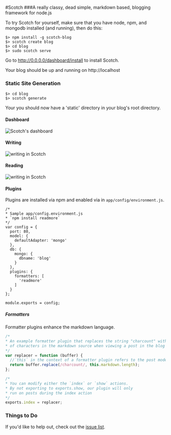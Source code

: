 #Scotch
###A really classy, dead simple, markdown based, blogging framework for node.js

To try Scotch for yourself, make sure that you have node, npm, and mongodb installed (and running), then do this:

    $> npm install -g scotch-blog
    $> scotch create blog
    $> cd blog
    $> sudo scotch serve

Go to http://0.0.0.0/dashboard/install to install Scotch.

Your blog should be up and running on http://localhost

### Static Site Generation

    $> cd blog
    $> scotch generate
    
Your you should now have a 'static' directory in your blog's root directory.

#### Dashboard

![Scotch's dashboard](https://dl.dropbox.com/u/7982297/scotch_screens/newdash.png)


#### Writing
 
![writing in Scotch](https://dl.dropbox.com/u/7982297/scotch_screens/newwrite.png)

#### Reading

![writing in Scotch](https://dl.dropbox.com/u/7982297/scotch_screens/newread.png)

#### Plugins

Plugins are installed via npm and enabled via in `app/config/environment.js`.

```
/*
* Sample app/config.environment.js
* `npm install readmore`
*/
var config = {
  port: 80,
  model: {
    defaultAdapter: 'mongo'
  },
  db: {
    mongo: {
      dbname: 'blog'
    }
  },
  plugins: {
    formatters: [
      'readmore'
    ]
  }
};

module.exports = config;
```

##### Formatters

Formatter plugins enhance the markdown language.

```js
/*
* An example formatter plugin that replaces the string "charcount" with the number
* of characters in the markdown source when viewing a post in the blog index
*/
var replacer = function (buffer) {
  //`this` in the context of a formatter plugin refers to the post model
  return buffer.replace(/charcount/, this.markdown.length);
};

/*
* You can modify either the `index` or `show` actions.
* By not exporting to exports.show, our plugin will only
* run on posts during the index action
*/
exports.index = replacer;

```

### Things to Do

If you'd like to help out, check out the [issue list](https://github.com/Techwraith/scotch/issues?state=open).
